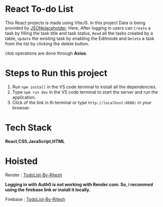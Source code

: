 # React To-do List

This React projects is  made using ViteJS. In this project Data is being provided by [JSONplaceholder](https://jsonplaceholder.typicode.com/). Here, After logging in users can ``Create`` a task by filling the task title and task status, ``Read`` all the tasks created by a table, ``Update`` the existing task by  enabling the Editmode and  ``Delete`` a task from the list by clicking the delete button.


``CRUD`` operations are done through **Axios**.

# Steps to Run this project
1. Run ``npm install`` in the VS code terminal to  install all the dependencies.
2. Type ``npm run dev`` in the VS code terminal to start the server and run the application.
3. Click of the link in th terminal or type  ``http://localhost:8080/`` in your browser.

# Tech Stack

**React**,**CSS**,**JavaScript**,**HTML**

# Hoisted

Render : [TodoList-By-Ritesh](https://reacttodolistbyritesh.onrender.com/)

**Logging in with Auth0 is not working with Render.com. So, i recommed using the firebase link or install it locally.**

Firebase : [TodoList-By-Ritesh](https://todolist-11a31.web.app/)


